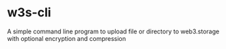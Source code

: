 # w3s-cli
A simple command line program to upload file or directory to web3.storage with optional encryption and compression
